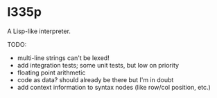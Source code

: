 l335p
=====

A Lisp-like interpreter.

TODO:
* multi-line strings can't be lexed!
* add integration tests; some unit tests, but low on priority
* floating point arithmetic
* code as data? should already be there but I'm in doubt
* add context information to syntax nodes (like row/col position, etc.)